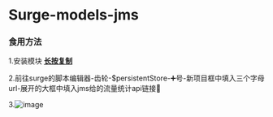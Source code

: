 # Surge-models-jms

### 食用方法

1.安装模块 **[长按复制](https://raw.githubusercontent.com/Alice-Candy/Surge-models-jms/refs/heads/main/jms.sgmodule)**

2.前往surge的脚本编辑器-齿轮-$persistentStore-➕号-新项目框中填入三个字母url-展开的大框中填入jms给的流量统计api链接🔗

3.![image](https://github.com/user-attachments/assets/102efac3-064f-462f-8324-2b3af01c224b)
